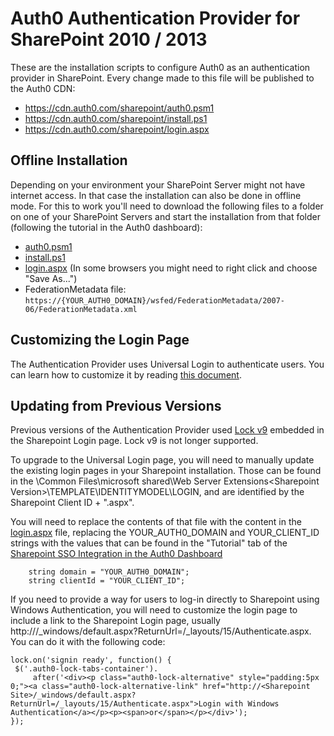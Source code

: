# Auth0 Authentication Provider for SharePoint 2010 / 2013

These are the installation scripts to configure Auth0 as an authentication provider in SharePoint. Every change made to this file will be published to the Auth0 CDN:

 - https://cdn.auth0.com/sharepoint/auth0.psm1
 - https://cdn.auth0.com/sharepoint/install.ps1
 - https://cdn.auth0.com/sharepoint/login.aspx

## Offline Installation

Depending on your environment your SharePoint Server might not have internet access. In that case the installation can also be done in offline mode. For this to work you'll need to download the following files to a folder on one of your SharePoint Servers and start the installation from that folder (following the tutorial in the Auth0 dashboard):

 - [auth0.psm1](https://cdn.auth0.com/sharepoint/auth0.psm1)
 - [install.ps1](https://cdn.auth0.com/sharepoint/install.ps1)
 - [login.aspx](https://cdn.auth0.com/sharepoint/login.aspx) (In some browsers you might need to right click and choose "Save As...")
 - FederationMetadata file: `https://{YOUR_AUTH0_DOMAIN}/wsfed/FederationMetadata/2007-06/FederationMetadata.xml`

## Customizing the Login Page

The Authentication Provider uses Universal Login to authenticate users. You can learn how to customize it by reading [this document](https://auth0.com/docs/hosted-pages/login).

## Updating from Previous Versions

Previous versions of the Authentication Provider used [Lock v9](https://auth0.com/lock) embedded in the Sharepoint Login page. Lock v9 is not longer supported.

To upgrade to the Universal Login page, you will need to manually update the existing login pages in your Sharepoint installation. Those can be found in the <Program Files>\Common Files\microsoft shared\Web Server Extensions\<Sharepoint Version>\TEMPLATE\IDENTITYMODEL\LOGIN, and are identified by the Sharepoint Client ID + ".aspx".

You will need to replace the contents of that file with the content in the [login.aspx](login.aspx) file, replacing the YOUR_AUTH0_DOMAIN and YOUR_CLIENT_ID strings with the values that can be found in the "Tutorial" tab of the [Sharepoint SSO Integration in the Auth0 Dashboard](https://manage.auth0.com/#/externalapps/)

```
    string domain = "YOUR_AUTH0_DOMAIN";
    string clientId = "YOUR_CLIENT_ID";
```

If you need to provide a way for users to log-in directly to Sharepoint using Windows Authentication, you will need to customize the login page to include a link to the Sharepoint Login page, usually http://<Sharepoint Site>/_windows/default.aspx?ReturnUrl=/_layouts/15/Authenticate.aspx. You can do it with the following code:
 
 ```
lock.on('signin ready', function() {
  $('.auth0-lock-tabs-container').
      after('<div><p class="auth0-lock-alternative" style="padding:5px 0;"><a class="auth0-lock-alternative-link" href="http://<Sharepoint Site>/_windows/default.aspx?ReturnUrl=/_layouts/15/Authenticate.aspx">Login with Windows Authentication</a></p><p><span>or</span></p></div>');
});
```
